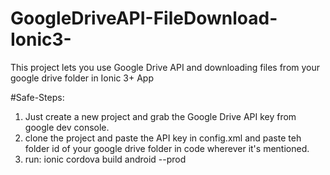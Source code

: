 # GoogleDriveAPI-FileDownload-Ionic3-
This project lets you use Google Drive API and downloading files from your google drive folder in Ionic 3+ App

#Safe-Steps:

1) Just create a new project and grab the Google Drive API key from google dev console.
2) clone the project and paste the API key in config.xml and paste teh folder id of your google drive folder in code wherever it's mentioned.
3) run: ionic cordova build android --prod

